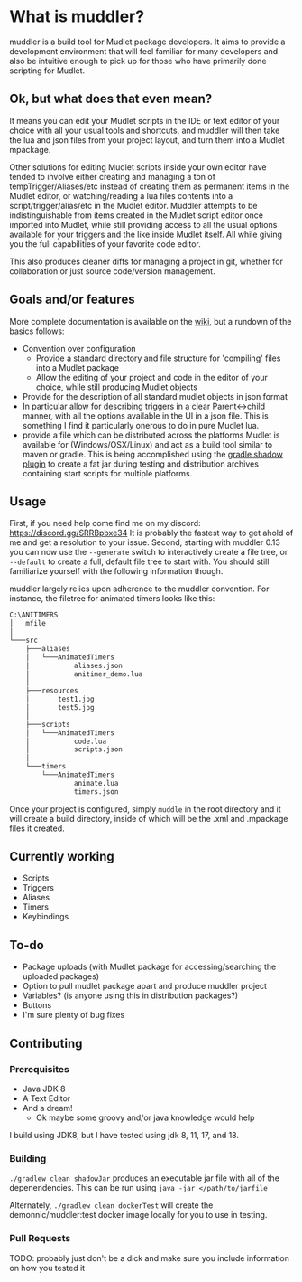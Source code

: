 # What is muddler?

muddler is a build tool for Mudlet package developers. It aims to provide a development environment that will feel familiar for many developers and also be intuitive enough to pick up for those who have primarily done scripting for Mudlet.

## Ok, but what does that even mean?

It means you can edit your Mudlet scripts in the IDE or text editor of your choice with all your usual tools and shortcuts, and muddler will then take the lua and json files from your project layout, and turn them into a Mudlet mpackage.

Other solutions for editing Mudlet scripts inside your own editor have tended to involve either creating and managing a ton of tempTrigger/Aliases/etc instead of creating them as permanent items in the Mudlet editor, or watching/reading a lua files contents into a script/trigger/alias/etc in the Mudlet editor. Muddler attempts to be indistinguishable from items created in the Mudlet script editor once imported into Mudlet, while still providing access to all the usual options available for your triggers and the like inside Mudlet itself. All while giving you the full capabilities of your favorite code editor.

This also produces cleaner diffs for managing a project in git, whether for collaboration or just source code/version management.

## Goals and/or features

More complete documentation is available on the [wiki](https://github.com/demonnic/muddler/wiki), but a rundown of the basics follows:

* Convention over configuration
  * Provide a standard directory and file structure for 'compiling' files into a Mudlet package
  * Allow the editing of your project and code in the editor of your choice, while still producing Mudlet objects
* Provide for the description of all standard mudlet objects in json format
* In particular allow for describing triggers in a clear Parent<->child manner, with all the options available in the UI in a json file. This is something I find it particularly onerous to do in pure Mudlet lua.
* provide a file which can be distributed across the platforms Mudlet is available for (Windows/OSX/Linux) and act as a build tool similar to maven or gradle. This is being accomplished using the [gradle shadow plugin](https://github.com/johnrengelman/shadow) to create a fat jar during testing and distribution archives containing start scripts for multiple platforms.

## Usage

First, if you need help come find me on my discord: <https://discord.gg/SRRBpbxe34>
It is probably the fastest way to get ahold of me and get a resolution to your issue.
Second, starting with muddler 0.13 you can now use the `--generate` switch to interactively create a file tree, or `--default` to create a full, default file tree to start with. You should still familiarize yourself with the following information though.

muddler largely relies upon adherence to the muddler convention. For instance, the filetree for animated timers looks like this:

```txt
C:\ANITIMERS
│   mfile
│
└───src
    ├───aliases
    │   └───AnimatedTimers
    │           aliases.json
    │           anitimer_demo.lua
    │
    ├───resources
    │       test1.jpg
    │       test5.jpg
    │
    ├───scripts
    │   └───AnimatedTimers
    │           code.lua
    │           scripts.json
    │
    └───timers
        └───AnimatedTimers
                animate.lua
                timers.json
```

Once your project is configured, simply `muddle` in the root directory and it will create a build directory, inside of which will be the .xml and .mpackage files it created.

## Currently working

* Scripts
* Triggers
* Aliases
* Timers
* Keybindings

## To-do

* Package uploads (with Mudlet package for accessing/searching the uploaded packages)
* Option to pull mudlet package apart and produce muddler project
* Variables? (is anyone using this in distribution packages?)
* Buttons
* I'm sure plenty of bug fixes

## Contributing

### Prerequisites

* Java JDK 8
* A Text Editor
* And a dream!
  * Ok maybe some groovy and/or java knowledge would help

I build using JDK8, but I have tested using jdk 8, 11, 17, and 18.

### Building

`./gradlew clean shadowJar` produces an executable jar file with all of the depenendencies. This can be run using `java -jar </path/to/jarfile`

Alternately, `./gradlew clean dockerTest` will create the demonnic/muddler:test docker image locally for you to use in testing.

### Pull Requests

TODO: probably just don't be a dick and make sure you include information on how you tested it
